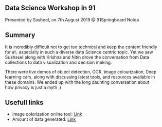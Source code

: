 ## Data Science Workshop in 91
Presented by Susheel, on 7th August 2019 @ 91Springboard Noida

## Summary
It is incredibly difficult not to get too technical and keep the content friendly for all, especially in such a diverse data Science centric topic.
Yet we saw Sushseel along with Krishna and Nitin drove the conversation from Data collections to data visualization and decision making.

There were live demos of object detection, OCR, image colourization, Deep learning cars, along with discussing latest tools, and resources available in these domains.
We ended up with the long daunting conversation about how privacy is just a myth ;)


## Usefull links
* Image colorization online tool: [Link](https://demos.algorithmia.com/colorize-photos/)
* Amount of data generated: [Link](https://www.internetlivestats.com/)

